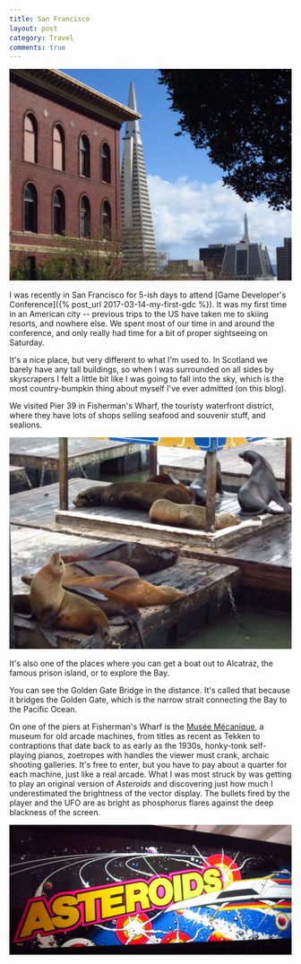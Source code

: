 ```yaml
---
title: San Francisco
layout: post
category: Travel
comments: true
---
```


![](/images/sanfran17/1.JPG)

I was recently in San Francisco for 5-ish days to attend [Game Developer's Conference]({% post_url 2017-03-14-my-first-gdc %}). It was my first time in an American city -- previous trips to the US have taken me to skiing resorts, and nowhere else. We spent most of our time in and around the conference, and only really had time for a bit of proper sightseeing on Saturday.

It's a nice place, but very different to what I'm used to. In Scotland we barely have any tall buildings, so when I was surrounded on all sides by skyscrapers I felt a little bit like I was going to fall into the sky, which is the most country-bumpkin thing about myself I've ever admitted (on this blog).

<!--more-->

We visited Pier 39 in Fisherman's Wharf, the touristy waterfront district, where they have lots of shops selling seafood and souvenir stuff, and sealions.

![](/images/sanfran17/sealions.JPG)

It's also one of the places where you can get a boat out to Alcatraz, the famous prison island, or to explore the Bay.

You can see the Golden Gate Bridge in the distance. It's called that because it bridges the Golden Gate, which is the narrow strait connecting the Bay to the Pacific Ocean.

On one of the piers at Fisherman's Wharf is the [Musée Mécanique](http://www.museemecaniquesf.com/), a museum for old arcade machines, from titles as recent as Tekken to contraptions that date back to as early as the 1930s, honky-tonk self-playing pianos, zoetropes with handles the viewer must crank, archaic shooting galleries. It's free to enter, but you have to pay about a quarter for each machine, just like a real arcade. What I was most struck by was getting to play an original version of *Asteroids* and discovering just how much I underestimated the brightness of the vector display. The bullets fired by the player and the UFO are as bright as phosphorus flares against the deep blackness of the screen.

![](/images/sanfran17/asteroids.JPG "Not pictured: the bullets as bright as phosphorus flares against the deep blackness of the screen. The camera couldn't do it justice.")
